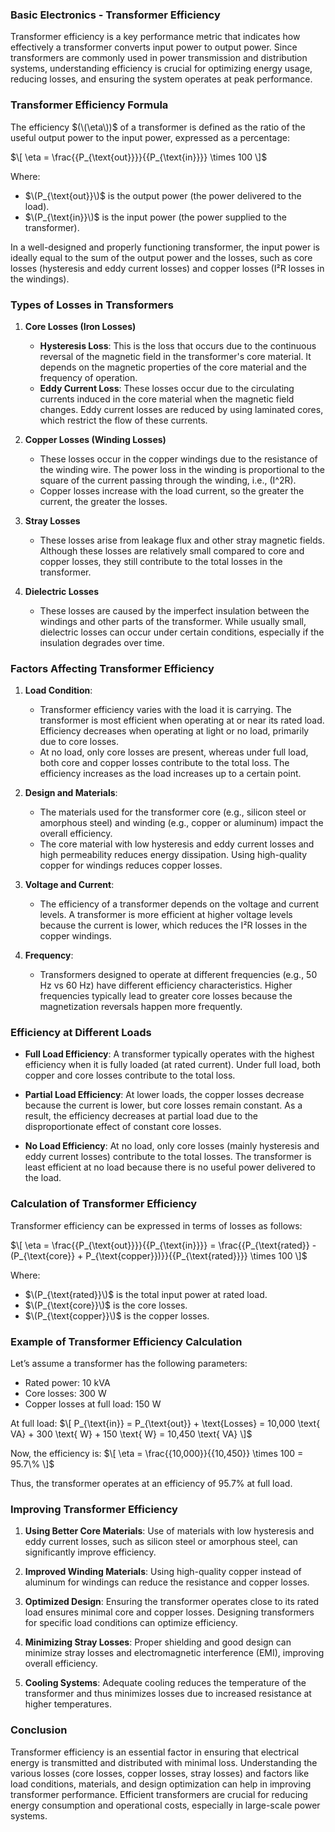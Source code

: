 ### **Basic Electronics - Transformer Efficiency**

Transformer efficiency is a key performance metric that indicates how effectively a transformer converts input power to output power. Since transformers are commonly used in power transmission and distribution systems, understanding efficiency is crucial for optimizing energy usage, reducing losses, and ensuring the system operates at peak performance.

### **Transformer Efficiency Formula**

The efficiency $(\(\eta\))$ of a transformer is defined as the ratio of the useful output power to the input power, expressed as a percentage:

$\[
\eta = \frac{{P_{\text{out}}}}{{P_{\text{in}}}} \times 100
\]$

Where:
- $\(P_{\text{out}}\)$ is the output power (the power delivered to the load).
- $\(P_{\text{in}}\)$ is the input power (the power supplied to the transformer).

In a well-designed and properly functioning transformer, the input power is ideally equal to the sum of the output power and the losses, such as core losses (hysteresis and eddy current losses) and copper losses (I²R losses in the windings).

### **Types of Losses in Transformers**

1. **Core Losses (Iron Losses)**
   - **Hysteresis Loss**: This is the loss that occurs due to the continuous reversal of the magnetic field in the transformer's core material. It depends on the magnetic properties of the core material and the frequency of operation.
   - **Eddy Current Loss**: These losses occur due to the circulating currents induced in the core material when the magnetic field changes. Eddy current losses are reduced by using laminated cores, which restrict the flow of these currents.

2. **Copper Losses (Winding Losses)**
   - These losses occur in the copper windings due to the resistance of the winding wire. The power loss in the winding is proportional to the square of the current passing through the winding, i.e., \(I^2R\).
   - Copper losses increase with the load current, so the greater the current, the greater the losses.

3. **Stray Losses**
   - These losses arise from leakage flux and other stray magnetic fields. Although these losses are relatively small compared to core and copper losses, they still contribute to the total losses in the transformer.

4. **Dielectric Losses**
   - These losses are caused by the imperfect insulation between the windings and other parts of the transformer. While usually small, dielectric losses can occur under certain conditions, especially if the insulation degrades over time.

### **Factors Affecting Transformer Efficiency**

1. **Load Condition**:
   - Transformer efficiency varies with the load it is carrying. The transformer is most efficient when operating at or near its rated load. Efficiency decreases when operating at light or no load, primarily due to core losses.
   - At no load, only core losses are present, whereas under full load, both core and copper losses contribute to the total loss. The efficiency increases as the load increases up to a certain point.

2. **Design and Materials**:
   - The materials used for the transformer core (e.g., silicon steel or amorphous steel) and winding (e.g., copper or aluminum) impact the overall efficiency.
   - The core material with low hysteresis and eddy current losses and high permeability reduces energy dissipation. Using high-quality copper for windings reduces copper losses.

3. **Voltage and Current**:
   - The efficiency of a transformer depends on the voltage and current levels. A transformer is more efficient at higher voltage levels because the current is lower, which reduces the I²R losses in the copper windings.
   
4. **Frequency**:
   - Transformers designed to operate at different frequencies (e.g., 50 Hz vs 60 Hz) have different efficiency characteristics. Higher frequencies typically lead to greater core losses because the magnetization reversals happen more frequently.

### **Efficiency at Different Loads**

- **Full Load Efficiency**: A transformer typically operates with the highest efficiency when it is fully loaded (at rated current). Under full load, both copper and core losses contribute to the total loss.
  
- **Partial Load Efficiency**: At lower loads, the copper losses decrease because the current is lower, but core losses remain constant. As a result, the efficiency decreases at partial load due to the disproportionate effect of constant core losses.

- **No Load Efficiency**: At no load, only core losses (mainly hysteresis and eddy current losses) contribute to the total losses. The transformer is least efficient at no load because there is no useful power delivered to the load.

### **Calculation of Transformer Efficiency**

Transformer efficiency can be expressed in terms of losses as follows:

$\[
\eta = \frac{{P_{\text{out}}}}{{P_{\text{in}}}} = \frac{{P_{\text{rated}} - (P_{\text{core}} + P_{\text{copper}})}}{{P_{\text{rated}}}} \times 100
\]$

Where:
- $\(P_{\text{rated}}\)$ is the total input power at rated load.
- $\(P_{\text{core}}\)$ is the core losses.
- $\(P_{\text{copper}}\)$ is the copper losses.

### **Example of Transformer Efficiency Calculation**

Let’s assume a transformer has the following parameters:
- Rated power: 10 kVA
- Core losses: 300 W
- Copper losses at full load: 150 W

At full load:
$\[
P_{\text{in}} = P_{\text{out}} + \text{Losses} = 10,000 \text{ VA} + 300 \text{ W} + 150 \text{ W} = 10,450 \text{ VA}
\]$

Now, the efficiency is:
$\[
\eta = \frac{{10,000}}{{10,450}} \times 100 = 95.7\%
\]$

Thus, the transformer operates at an efficiency of 95.7% at full load.

### **Improving Transformer Efficiency**

1. **Using Better Core Materials**: Use of materials with low hysteresis and eddy current losses, such as silicon steel or amorphous steel, can significantly improve efficiency.
   
2. **Improved Winding Materials**: Using high-quality copper instead of aluminum for windings can reduce the resistance and copper losses.

3. **Optimized Design**: Ensuring the transformer operates close to its rated load ensures minimal core and copper losses. Designing transformers for specific load conditions can optimize efficiency.

4. **Minimizing Stray Losses**: Proper shielding and good design can minimize stray losses and electromagnetic interference (EMI), improving overall efficiency.

5. **Cooling Systems**: Adequate cooling reduces the temperature of the transformer and thus minimizes losses due to increased resistance at higher temperatures.

### **Conclusion**

Transformer efficiency is an essential factor in ensuring that electrical energy is transmitted and distributed with minimal loss. Understanding the various losses (core losses, copper losses, stray losses) and factors like load conditions, materials, and design optimization can help in improving transformer performance. Efficient transformers are crucial for reducing energy consumption and operational costs, especially in large-scale power systems.
